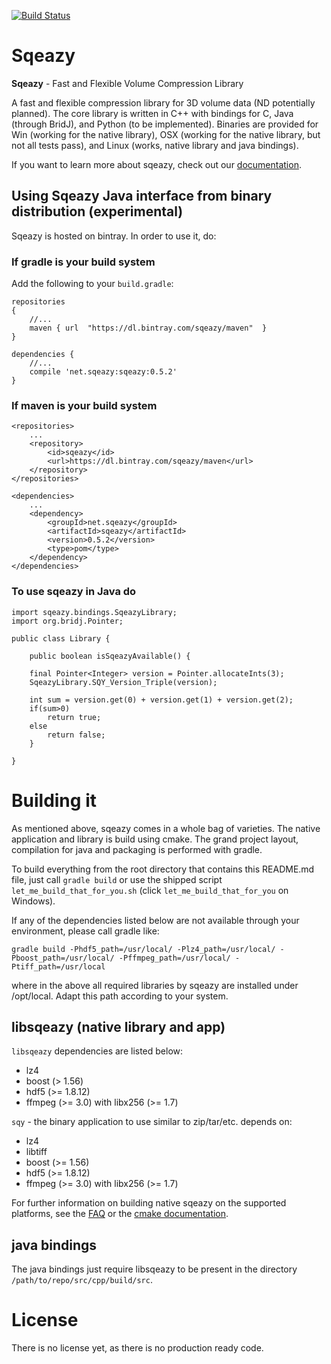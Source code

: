 [![Build Status](https://travis-ci.org/sqeazy/sqeazy.svg?branch=master)](https://travis-ci.org/sqeazy/sqeazy)

# Sqeazy #

**Sqeazy** - Fast and Flexible Volume Compression Library

A fast and flexible compression library for 3D volume data (ND potentially planned).
The core library is written in C++ with bindings for C, Java (through BridJ), and Python (to be implemented). Binaries are provided for Win (working for the native library), OSX (working for the native library, but not all tests pass), and Linux (works, native library and java bindings).

If you want to learn more about sqeazy, check out our [documentation](docs/README.md).

## Using Sqeazy Java interface from binary distribution (experimental)

Sqeazy is hosted on bintray. In order to use it, do:

### If gradle is your build system

Add the following to your `build.gradle`:

```
repositories 
{
	//...
	maven { url  "https://dl.bintray.com/sqeazy/maven"  }
}

dependencies {
	//...
    compile 'net.sqeazy:sqeazy:0.5.2'
}
```

### If maven is your build system

```
<repositories>
	...
	<repository>
		<id>sqeazy</id>
		<url>https://dl.bintray.com/sqeazy/maven</url>
	</repository>
</repositories>

<dependencies>
	...
	<dependency>
		<groupId>net.sqeazy</groupId>
		<artifactId>sqeazy</artifactId>
		<version>0.5.2</version>
		<type>pom</type>
	</dependency>
</dependencies>
```


### To use sqeazy in Java do

```
import sqeazy.bindings.SqeazyLibrary;
import org.bridj.Pointer;

public class Library {

    public boolean isSqeazyAvailable() {

	final Pointer<Integer> version = Pointer.allocateInts(3);
	SqeazyLibrary.SQY_Version_Triple(version);

	int sum = version.get(0) + version.get(1) + version.get(2);
	if(sum>0)
	    return true;
	else
	    return false;
    }

}
```

# Building it

As mentioned above, sqeazy comes in a whole bag of varieties. The native application and library is build using cmake. The grand project layout, compilation for java and packaging is performed with gradle.

To build everything from the root directory that contains this README.md file, just call
```gradle build```
or use the shipped script ```let_me_build_that_for_you.sh``` (click ```let_me_build_that_for_you``` on Windows).

If any of the dependencies listed below are not available through your environment, please call gradle like:

```
gradle build -Phdf5_path=/usr/local/ -Plz4_path=/usr/local/ -Pboost_path=/usr/local/ -Pffmpeg_path=/usr/local/ -Ptiff_path=/usr/local
```

where in the above all required libraries by sqeazy are installed under /opt/local. Adapt this path according to your system.

## libsqeazy (native library and app)

```libsqeazy``` dependencies are listed below:

* lz4
* boost (> 1.56)
* hdf5 (>= 1.8.12)
* ffmpeg (>= 3.0) with libx256 (>= 1.7)

```sqy``` - the binary application to use similar to zip/tar/etc. depends on:

* lz4
* libtiff
* boost (>= 1.56)
* hdf5 (>= 1.8.12)
* ffmpeg (>= 3.0) with libx256 (>= 1.7)

For further information on building native sqeazy on the supported platforms, see the [FAQ](FAQ.md) or the [cmake documentation](src/cpp/README.md).

## java bindings

The java bindings just require libsqeazy to be present in the directory ```/path/to/repo/src/cpp/build/src```.

# License

There is no license yet, as there is no production ready code.

